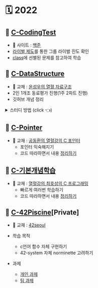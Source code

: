 # 🗓 2022
    

## 📌 [C-CodingTest](https://github.com/Ejaeda/C_lang/tree/master/C-CodingTest)
*  📖 사이트 : [백준](https://www.acmicpc.net/step)
  * [라이벌 제도](https://solved.ac/ranking/rival)를 통한 그룹 라이벌 진도 확인
  * [class](https://solved.ac/class)에 선별된 문제를 참고하여 학습


## 📌 [C-DataStructure](https://github.com/Ejaeda/C_lang/tree/master/C-DataStructure)
*  📖 교재 : [윤성우의 열혈 자료구조](http://www.kyobobook.co.kr/product/detailViewKor.laf?mallGb=KOR&ejkGb=KOR&barcode=9788996094067)
  * 2인 1개조 동료평가 진행(1주 2파트 진행)
  * 깃허브 개념 정리

<details>
<summary>  스터디 방법 (click 👈)  </summary>
    
### 스터디 방법 및 규칙
* 학습 방법
  * 1주마다 자료구조 동료평가 2회 진행
  * 1일마다 코딩테스트 문제풀이 최소 1회 진행
  * 개인 학습 내용은 각자 정리 후 README에 업데이트
  
### 스터디 일정('21.11.07.~)
* 자료구조
    * [DAY1](https://github.com/Ejaeda/C_lang/tree/master/C-DataStructure/Ch01.Data_Structure) 자료구조와 알고리즘의 이해
    * [DAY2](https://github.com/Ejaeda/C_lang/tree/master/C-DataStructure/Ch02.Recursion) 재귀
    * [DAY3](https://github.com/Ejaeda/C_lang/tree/master/C-DataStructure/Ch03.Linked_List) 연결 리스트1
    * [DAY4](https://github.com/Ejaeda/C_lang/tree/master/C-DataStructure/Ch04.Linked_List2) 연결 리스트2
    * [DAY5](https://github.com/Ejaeda/C_lang/tree/master/C-DataStructure/Ch05.Linked_List3) 연결 리스트3
    * [DAY6](https://github.com/Ejaeda/C_lang/tree/master/C-DataStructure/Ch06.Stack) 스택
    * [DAY7](https://github.com/Ejaeda/C_lang/tree/master/C-DataStructure/Ch07.Queue) 큐
    * [DAY8](https://github.com/Ejaeda/C_lang/tree/master/C-DataStructure/Ch08.Tree) 트리
    * [DAY9](https://github.com/Ejaeda/C_lang/tree/master/C-DataStructure/Ch09.Priority_Queue) 우선순위 큐
    * [DAY10](https://github.com/Ejaeda/C_lang/tree/master/C-DataStructure/Ch10.Sorting) 정렬
    * [DAY11] 탐색
    * [DAY12] 탐색2
    * [DAY13] 테이블과 해쉬
    * [DAY14] 그래프

  ### 관련 개인 Repository
  * [ejchoi](https://github.com/Ejaeda)
  * [bochoi](https://github.com/BB-choi)
  * [juji](https://github.com/ji-junhyuk)
  * [ichoi](https://github.com/ICCHOI)
  * [jnam](https://github.com/namzisun)

</details>

## 📌 [C-Pointer](https://github.com/Ejaeda/C_lang/tree/master/C-Pointer)
* 📖 교재 : [공동환의 열혈강의 C 포인터](https://freelec.co.kr/lecture/%EC%97%B4%ED%98%88%EA%B0%95%EC%9D%98-c-%ED%8F%AC%EC%9D%B8%ED%84%B0/)
    * 포인터 익숙해지기
    * 코드 따라하면서 내용 [정리하기](https://github.com/Ejaeda/C_lang/tree/master/Pointer)


## 📌 [C-기본개념학습](https://github.com/Ejaeda/C_lang/tree/master/C-lang)
* 📖 교재 : [열혈강의 최호성의 C 프로그래밍](http://www.kyobobook.co.kr/product/detailViewKor.laf?ejkGb=KOR&mallGb=KOR&barcode=9788965400172&orderClick=LAG&Kc=)
    * 빠르게 여러번 학습하기
    * 코드 따라하면서 내용 [정리하기](https://github.com/Ejaeda/C_lang/tree/master/C-lang)

## 📌 [C-42Piscine](https://github.com/Ejaeda/42_Study_Group/tree/main/ejae/PiscineC)[Private]
* 📖 교재 : [42seoul](https://42seoul.kr/seoul42/main/view)
* 학습 목적
    * c언어 함수 자체 구현하기
    * 42-system 자체 norminette 고려하기

* 과제
    * [개인 과제](https://github.com/nawooo/42_Study_Group/tree/main/ejae/PiscineCxx)
    * [팀 과제](https://github.com/nawooo/42_Study_Group/tree/main/ejae/Rush0x)

<!--
**Ejaeda/Ejaeda** is a ✨ _special_ ✨ repository because its `README.md` (this file) appears on your GitHub profile.

Here are some ideas to get you started:

- 🔭 I’m currently working on ...
- 🌱 I’m currently learning ...
- 👯 I’m looking to collaborate on ...
- 🤔 I’m looking for help with ...
- 💬 Ask me about ...
- 📫 How to reach me: ...
- 😄 Pronouns: ...
- ⚡ Fun fact: ...
-->
